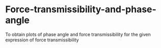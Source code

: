 # Force-transmissibility-and-phase-angle
To obtain plots of phase angle and force transmissibility for the given expression of force transmissibility

